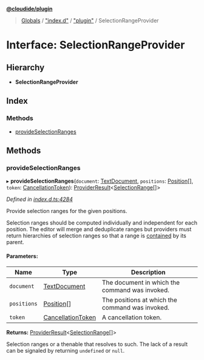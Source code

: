 **[@cloudide/plugin](../README.md)**

> [Globals](../README.md) / ["index.d"](../modules/_index_d_.md) / ["plugin"](../modules/_index_d_._plugin_.md) / SelectionRangeProvider

# Interface: SelectionRangeProvider

## Hierarchy

* **SelectionRangeProvider**

## Index

### Methods

* [provideSelectionRanges](_index_d_._plugin_.selectionrangeprovider.md#provideselectionranges)

## Methods

### provideSelectionRanges

▸ **provideSelectionRanges**(`document`: [TextDocument](_index_d_._plugin_.textdocument.md), `positions`: [Position](../classes/_index_d_._plugin_.position.md)[], `token`: [CancellationToken](_index_d_._plugin_.cancellationtoken.md)): [ProviderResult](../modules/_index_d_._plugin_.md#providerresult)\<[SelectionRange](../classes/_index_d_._plugin_.selectionrange.md)[]>

*Defined in [index.d.ts:4284](https://github.com/huaweicloud/cloudide-plugin-api/blob/1ab5ef8/index.d.ts#L4284)*

Provide selection ranges for the given positions.

Selection ranges should be computed individually and independent for each position. The editor will merge
and deduplicate ranges but providers must return hierarchies of selection ranges so that a range
is [contained](#Range.contains) by its parent.

#### Parameters:

Name | Type | Description |
------ | ------ | ------ |
`document` | [TextDocument](_index_d_._plugin_.textdocument.md) | The document in which the command was invoked. |
`positions` | [Position](../classes/_index_d_._plugin_.position.md)[] | The positions at which the command was invoked. |
`token` | [CancellationToken](_index_d_._plugin_.cancellationtoken.md) | A cancellation token. |

**Returns:** [ProviderResult](../modules/_index_d_._plugin_.md#providerresult)\<[SelectionRange](../classes/_index_d_._plugin_.selectionrange.md)[]>

Selection ranges or a thenable that resolves to such. The lack of a result can be
signaled by returning `undefined` or `null`.
